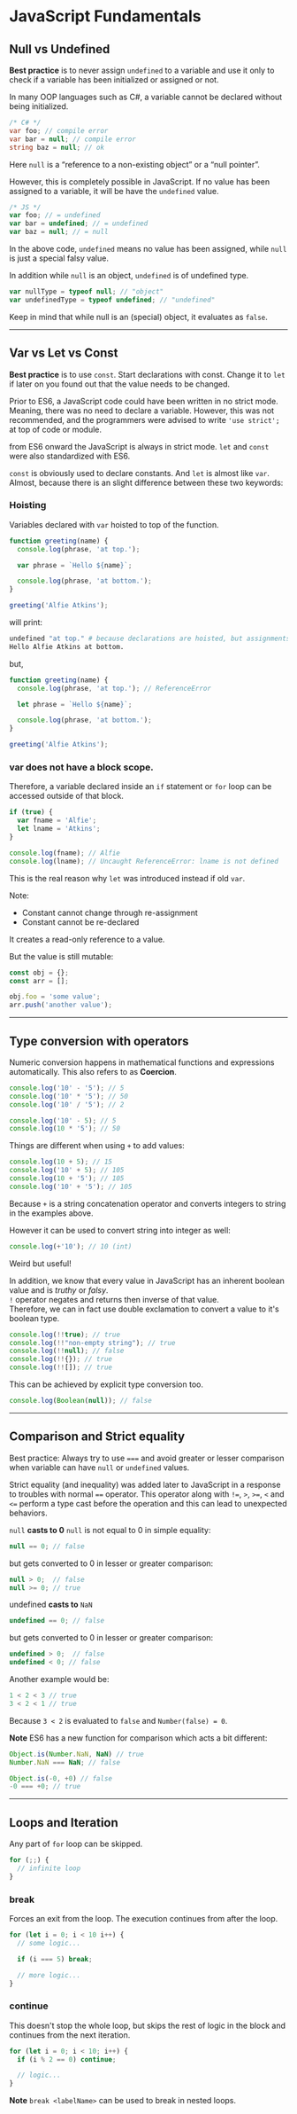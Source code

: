 # JavaScript Fundamentals

## Null vs Undefined
**Best practice** is to never assign ```undefined``` to a variable and use it only to check if a variable has been initialized or assigned or not.

In many OOP languages such as C#, a variable cannot be declared without being initialized.

```csharp
/* C# */
var foo; // compile error
var bar = null; // compile error
string baz = null; // ok
```

Here ```null``` is a “reference to a non-existing object” or a “null pointer”.

However, this is completely possible in JavaScript. If no value has been assigned to a variable, it will be have the ```undefined``` value.

```js
/* JS */
var foo; // = undefined
var bar = undefined; // = undefined
var baz = null; // = null
```

In the above code, ```undefined``` means no value has been assigned, while ```null``` is just a special falsy value.

In addition while ```null``` is an object, ```undefined``` is of undefined type.

```js
var nullType = typeof null; // "object"
var undefinedType = typeof undefined; // "undefined"
```

Keep in mind that while null is an (special) object, it evaluates as ```false```.

---

## Var vs Let vs Const

**Best practice** is to use ```const```. Start declarations with const. Change it to ```let``` if later on you found out that the value needs to be changed.

Prior to ES6, a JavaScript code could have been written in no strict mode. Meaning, there was no need to declare a variable. However, this was not recommended, and the programmers were advised to write ```'use strict';``` at top of code or module.

from ES6 onward the JavaScript is always in strict mode. ```let``` and ```const``` were also standardized with ES6.

```const``` is obviously used to declare constants. And ```let``` is almost like ```var```. Almost, because there is an slight difference between these two keywords:

### Hoisting

Variables declared with ```var``` hoisted to top of the function.

```js
function greeting(name) {
  console.log(phrase, 'at top.');

  var phrase = `Hello ${name}`;

  console.log(phrase, 'at bottom.');
}

greeting('Alfie Atkins');
```

will print:

```bash
undefined "at top." # because declarations are hoisted, but assignments are not.
Hello Alfie Atkins at bottom.
```

but,

```js
function greeting(name) {
  console.log(phrase, 'at top.'); // ReferenceError

  let phrase = `Hello ${name}`;

  console.log(phrase, 'at bottom.');
}

greeting('Alfie Atkins');
```

### var does not have a block scope.

Therefore, a variable declared inside an ```if``` statement or ```for``` loop can be accessed outside of that block.

```js
if (true) {
  var fname = 'Alfie';
  let lname = 'Atkins';
}

console.log(fname); // Alfie
console.log(lname); // Uncaught ReferenceError: lname is not defined
```

This is the real reason why ```let``` was introduced instead if old ```var```.

Note:

* Constant cannot change through re-assignment
* Constant cannot be re-declared

It creates a read-only reference to a value.

But the value is still mutable:

```js
const obj = {};
const arr = [];

obj.foo = 'some value';
arr.push('another value');
```

---

## Type conversion with operators

Numeric conversion happens in mathematical functions and expressions automatically. This also refers to as **Coercion**.

```js
console.log('10' - '5'); // 5
console.log('10' * '5'); // 50
console.log('10' / '5'); // 2

console.log('10' - 5); // 5
console.log(10 * '5'); // 50
```

Things are different when using ```+``` to add values:

```js
console.log(10 + 5); // 15
console.log('10' + 5); // 105
console.log(10 + '5'); // 105
console.log('10' + '5'); // 105
```

Because ```+``` is a string concatenation operator and converts integers to string in the examples above.

However it can be used to convert string into integer as well:

```js
console.log(+'10'); // 10 (int)
```

Weird but useful!

In addition, we know that every value in JavaScript has an inherent boolean value and is _truthy_ or _falsy_. <br />
```!``` operator negates and returns then inverse of that value. <br />
Therefore, we can in fact use double exclamation to convert a value to it's boolean type.

```js
console.log(!!true); // true
console.log(!!"non-empty string"); // true
console.log(!!null); // false
console.log(!!{}); // true
console.log(!![]); // true
```

This can be achieved by explicit type conversion too.

```js
console.log(Boolean(null)); // false
```

---

## Comparison and Strict equality

Best practice: Always try to use ```===``` and avoid greater or lesser comparison when variable can have ```null``` or ```undefined``` values.

Strict equality (and inequality) was added later to JavaScript in a response to troubles with normal ```==``` operator. This operator along with ```!=```, ```>```, ```>=```, ```<``` and ```<=``` perform a type cast before the operation and this can lead to unexpected behaviors.

```null``` **casts to 0** ```null``` is not equal to 0 in simple equality:

```js
null == 0; // false
```

but gets converted to 0 in lesser or greater comparison:

```js
null > 0;  // false
null >= 0; // true
```

undefined **casts to** ```NaN```

```js
undefined == 0; // false
```

but gets converted to 0 in lesser or greater comparison:

```js
undefined > 0;  // false
undefined < 0; // false
```

Another example would be:

```js
1 < 2 < 3 // true
3 < 2 < 1 // true
```

Because ```3 < 2``` is evaluated to ```false``` and ```Number(false) = 0```.

**Note** ES6 has a new function for comparison which acts a bit different:
```js
Object.is(Number.NaN, NaN) // true
Number.NaN === NaN; // false

Object.is(-0, +0) // false
-0 === +0; // true
```

---

## Loops and Iteration

Any part of ```for``` loop can be skipped.

```js
for (;;) {
  // infinite loop
}
```

### break
Forces an exit from the loop. The execution continues from after the loop.

```js
for (let i = 0; i < 10 i++) {
  // some logic...

  if (i === 5) break;

  // more logic...
}
```

### continue
This doesn't stop the whole loop, but skips the rest of logic in the block and continues from the next iteration.

```js
for (let i = 0; i < 10; i++) {
  if (i % 2 == 0) continue;

  // logic...
}
```

**Note** ```break <labelName>``` can be used to break in nested loops.